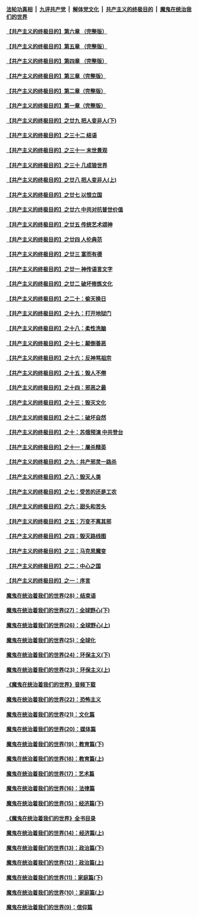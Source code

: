 

####  [法轮功真相](../../../../basic/blob/master/README.md?t=05200101) &nbsp;|&nbsp; [九评共产党](../../../../9ping.md/blob/master/README.md?t=05200101) &nbsp;|&nbsp; [解体党文化](../../../../jtdwh.md/blob/master/README.md?t=05200101)  &nbsp;|&nbsp; [共产主义的终极目的](../../../../gczydzjmd.md/blob/master/README.md?t=05200101) &nbsp;|&nbsp; [魔鬼在统治我们的世界](../../../../mgztzwmdsj.md/blob/master/README.md?t=05200101) 

#### [【共产主义的终极目的】第六章 （完整版）](../pages/nsc422/n11428913.md?t=05200101) 

#### [【共产主义的终极目的】第五章 （完整版）](../pages/nsc422/n11428912.md?t=05200101) 

#### [【共产主义的终极目的】第四章 （完整版）](../pages/nsc422/n11428907.md?t=05200101) 

#### [【共产主义的终极目的】第三章（完整版）](../pages/nsc422/n11428848.md?t=05200101) 

#### [【共产主义的终极目的】第二章（完整版）](../pages/nsc422/n11428831.md?t=05200101) 

#### [【共产主义的终极目的】第一章（完整版）](../pages/nsc422/n11417651.md?t=05200101) 

#### [【共产主义的终极目的】之廿九 把人变非人(下)](../pages/nsc422/n11344140.md?t=05200101) 

#### [【共产主义的终极目的】之三十二 结语](../pages/nsc422/n11360535.md?t=05200101) 

#### [【共产主义的终极目的】之三十一 末世景观](../pages/nsc422/n11351129.md?t=05200101) 

#### [【共产主义的终极目的】之三十 几成狼世界](../pages/nsc422/n11348280.md?t=05200101) 

#### [【共产主义的终极目的】之廿八 把人变非人(上)](../pages/nsc422/n11340492.md?t=05200101) 

#### [【共产主义的终极目的】之廿七 以恨立国](../pages/nsc422/n11336944.md?t=05200101) 

#### [【共产主义的终极目的】之廿六 中共对抗普世价值](../pages/nsc422/n11324785.md?t=05200101) 

#### [【共产主义的终极目的】之廿五 传统艺术颂神](../pages/nsc422/n11296396.md?t=05200101) 

#### [【共产主义的终极目的】之廿四 人伦典范](../pages/nsc422/n11296397.md?t=05200101) 

#### [【共产主义的终极目的】之廿三 富而有德](../pages/nsc422/n11283598.md?t=05200101) 

#### [【共产主义的终极目的】之廿一 神传语言文字](../pages/nsc422/n11263265.md?t=05200101) 

#### [【共产主义的终极目的】之廿二 破坏修炼文化](../pages/nsc422/n11245728.md?t=05200101) 

#### [【共产主义的终极目的】之二十：偷天换日](../pages/nsc422/n11238846.md?t=05200101) 

#### [【共产主义的终极目的】之十九：打开地狱门](../pages/nsc422/n11206376.md?t=05200101) 

#### [【共产主义的终极目的】之十八：柔性洗脑](../pages/nsc422/n11199994.md?t=05200101) 

#### [【共产主义的终极目的】之十七：颠倒善恶](../pages/nsc422/n11179782.md?t=05200101) 

#### [【共产主义的终极目的】之十六：反神骂祖宗](../pages/nsc422/n11166798.md?t=05200101) 

#### [【共产主义的终极目的】之十五：毁人不倦](../pages/nsc422/n11166792.md?t=05200101) 

#### [【共产主义的终极目的】之十四：邪恶之最](../pages/nsc422/n11150249.md?t=05200101) 

#### [【共产主义的终极目的】之十三：毁灭文化](../pages/nsc422/n11135227.md?t=05200101) 

#### [【共产主义的终极目的】之十二：破坏自然](../pages/nsc422/n11135214.md?t=05200101) 

#### [【共产主义的终极目的】之十：苏俄预演 中共登台](../pages/nsc422/n11118424.md?t=05200101) 

#### [【共产主义的终极目的】之十一：屠杀精英](../pages/nsc422/n11118442.md?t=05200101) 

#### [【共产主义的终极目的】之九：共产邪灵一路杀](../pages/nsc422/n11114139.md?t=05200101) 

#### [【共产主义的终极目的】之八：毁灭人类](../pages/nsc422/n11108503.md?t=05200101) 

#### [【共产主义的终极目的】之七：受苦的还是工农](../pages/nsc422/n11101809.md?t=05200101) 

#### [【共产主义的终极目的】之六：甜头和苦头](../pages/nsc422/n11096971.md?t=05200101) 

#### [【共产主义的终极目的】之五：万变不离其邪](../pages/nsc422/n11091285.md?t=05200101) 

#### [【共产主义的终极目的】之四：毁灭路线图](../pages/nsc422/n11086284.md?t=05200101) 

#### [【共产主义的终极目的】之三：马克思魔变](../pages/nsc422/n11061941.md?t=05200101) 

#### [【共产主义的终极目的】之二：中心之国](../pages/nsc422/n11047728.md?t=05200101) 

#### [【共产主义的终极目的】之一：序言](../pages/nsc422/n11086077.md?t=05200101) 

#### [魔鬼在统治着我们的世界(28)：结束语](../pages/nsc422/n10936246.md?t=05200101) 

#### [魔鬼在统治着我们的世界(27)：全球野心(下)](../pages/nsc422/n10928319.md?t=05200101) 

#### [魔鬼在统治着我们的世界(26)：全球野心(上)](../pages/nsc422/n10900318.md?t=05200101) 

#### [魔鬼在统治着我们的世界(25)：全球化](../pages/nsc422/n10788205.md?t=05200101) 

#### [魔鬼在统治着我们的世界(24)：环保主义(下)](../pages/nsc422/n10695307.md?t=05200101) 

#### [魔鬼在统治着我们的世界(23)：环保主义(上)](../pages/nsc422/n10688613.md?t=05200101) 

#### [《魔鬼在统治着我们的世界》音频下载](../pages/nsc422/n10635553.md?t=05200101) 

#### [魔鬼在统治着我们的世界(22)：恐怖主义](../pages/nsc422/n10614727.md?t=05200101) 

#### [魔鬼在统治着我们的世界(21)：文化篇](../pages/nsc422/n10597706.md?t=05200101) 

#### [魔鬼在统治着我们的世界(20)：媒体篇](../pages/nsc422/n10586579.md?t=05200101) 

#### [魔鬼在统治着我们的世界(19)：教育篇(下)](../pages/nsc422/n10564808.md?t=05200101) 

#### [魔鬼在统治着我们的世界(18)：教育篇(上)](../pages/nsc422/n10526970.md?t=05200101) 

#### [魔鬼在统治着我们的世界(17)：艺术篇](../pages/nsc422/n10499093.md?t=05200101) 

#### [魔鬼在统治着我们的世界(16)：法律篇](../pages/nsc422/n10485969.md?t=05200101) 

#### [魔鬼在统治着我们的世界(15)：经济篇(下)](../pages/nsc422/n10469975.md?t=05200101) 

#### [《魔鬼在统治着我们的世界》全书目录](../pages/nsc422/n10464261.md?t=05200101) 

#### [魔鬼在统治着我们的世界(14)：经济篇(上)](../pages/nsc422/n10457370.md?t=05200101) 

#### [魔鬼在统治着我们的世界(13)：政治篇(下)](../pages/nsc422/n10448270.md?t=05200101) 

#### [魔鬼在统治着我们的世界(12)：政治篇(上)](../pages/nsc422/n10444576.md?t=05200101) 

#### [魔鬼在统治着我们的世界(11)：家庭篇(下)](../pages/nsc422/n10440961.md?t=05200101) 

#### [魔鬼在统治着我们的世界(10)：家庭篇(上)](../pages/nsc422/n10435448.md?t=05200101) 

#### [魔鬼在统治着我们的世界(9)：信仰篇](../pages/nsc422/n10432159.md?t=05200101) 


